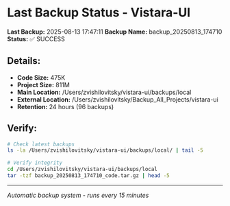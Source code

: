 # Last Backup Status - Vistara-UI

**Last Backup:** 2025-08-13 17:47:11
**Backup Name:** backup_20250813_174710
**Status:** ✅ SUCCESS

## Details:
- **Code Size:** 475K
- **Project Size:** 811M
- **Main Location:** /Users/zvishilovitsky/vistara-ui/backups/local
- **External Location:** /Users/zvishilovitsky/Backup_All_Projects/vistara-ui
- **Retention:** 24 hours (96 backups)

## Verify:
```bash
# Check latest backups
ls -la /Users/zvishilovitsky/vistara-ui/backups/local/ | tail -5

# Verify integrity
cd /Users/zvishilovitsky/vistara-ui/backups/local
tar -tzf backup_20250813_174710_code.tar.gz | head -5
```

---
*Automatic backup system - runs every 15 minutes*

